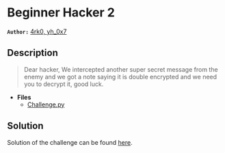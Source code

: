 # Beginner Hacker 2

**`Author:`** [4rk0, yh_0x7](https://www.linkedin.com/in/abderahmane-oubahi-a72240243/)

## Description

> Dear hacker,
> We intercepted another super secret message from the enemy and we got a note saying it is double encrypted and we need you to decrypt it, good luck.





- **Files** 
 	- [Challenge.py](./challenge/Challenge.py)  





## Solution
Solution of the challenge can be found [here](solution/).
